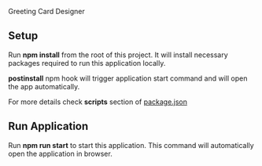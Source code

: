Greeting Card Designer

## Setup

Run <b>npm install</b> from the root of this project. It will install necessary packages required to run this application locally.

<b>postinstall</b> npm hook will trigger application start command and will open the app automatically.

For more details check <b>scripts</b> section of [package.json](package.json)

## Run Application

Run <b>npm run start</b> to start this application.
This command will automatically open the application in browser.
